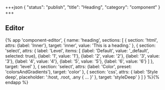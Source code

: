 +++json
{
  "status": "publish",
  "title": "Heading",
  "category": "component"
}
+++

## Editor

{%
  app 'component-editor', {
    name: 'heading',
    sections: [
      {
        section: 'html',
        attrs: {label: 'Inner'},
        target: 'inner',
        value: 'This is a heading.'
      },
      {
        section: 'select',
        attrs: {
          label: 'Level',
          items: [
            {label: 'Default', value: '_default', selected: true},
            {label: '1', value: '1'},
            {label: '2', value: '2'},
            {label: '3', value: '3'},
            {label: '4', value: '4'},
            {label: '5', value: '5'},
            {label: '6', value: '6'}
          ]
        },
        target: 'level'
      },
      {
        section: 'select',
        attrs: {label: 'Color', preset: 'colorsAndGradients'},
        target: 'color'
      },
      {
        section: 'css',
        attrs: {
          label: 'Style deep',
          placeholder: ':host, .root, .any { ... }'
        },
        target: 'styleDeep'
      }
    ]
  }
%}{% endapp %}

